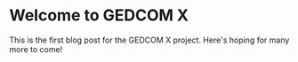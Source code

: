 Welcome to GEDCOM X
===================

This is the first blog post for the GEDCOM X project. Here's hoping for many more to come!
